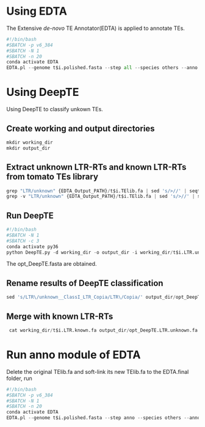 # Using EDTA  
The Extensive *de-novo* TE Annotator(EDTA) is applied to annotate TEs.
```python
#!/bin/bash
#SBATCH -p v6_384
#SBATCH -N 1
#SBATCH -n 20
conda activate EDTA
EDTA.pl --genome t$i.polished.fasta --step all --species others --anno 1 --evaluate 0 -t 20
```
# Using DeepTE  
Using DeepTE to classify unkown TEs.  

## Create working and output directories
```python
mkdir working_dir
mkdir output_dir
```

## Extract unknown LTR-RTs and known LTR-RTs from tomato TEs library 
```python
grep "LTR/unknown" {EDTA_Output_PATH}/t$i.TElib.fa | sed 's/>//' | seqtk subseq {EDTA_Output_PATH}/t$i.TElib.fa - > working_dir/t$i.LTR.unknown.fa
grep -v "LTR/unknown" {EDTA_Output_PATH}/t$i.TElib.fa | sed 's/>//' | seqtk subseq {EDTA_Output_PATH}/t$i.TElib.fa - > working_dir/t$i.LTR.known.fa
```

## Run DeepTE
```python
#!/bin/bash
#SBATCH -N 1
#SBATCH -c 3
conda activate py36
python DeepTE.py -d working_dir -o output_dir -i working_dir/t$i.LTR.unknown.fa -sp P -m_dir {DeepTE_PATH}/Plants_model -fam LTR
```
The opt_DeepTE.fasta are obtained.

## Rename results of DeepTE classification  
```python
sed 's/LTR\/unknown__ClassI_LTR_Copia/LTR\/Copia/' output_dir/opt_DeepTE.fasta | sed 's/LTR\/unknown__ClassI_LTR_Gypsy/LTR\/Gypsy/' | sed 's/LTR\/unknown__ClassI_LTR/LTR\/unknown/' > output_dir/opt_DeepTE.LTR.unknown.fa
```
## Merge with known LTR-RTs  
```python
 cat working_dir/t$i.LTR.known.fa output_dir/opt_DeepTE.LTR.unknown.fa >  working_dir/t$i.fa.mod.EDTA.TElib.new.fa
 ```  
 # Run anno module of EDTA  
 Delete the original TElib.fa and soft-link its new TElib.fa to the EDTA.final folder, run
 ```python
 #!/bin/bash
#SBATCH -p v6_384
#SBATCH -N 1
#SBATCH -n 20
conda activate EDTA
EDTA.pl --genome t$i.polished.fasta --step anno --species others --anno 1 --evaluate 0 -t 20
```
